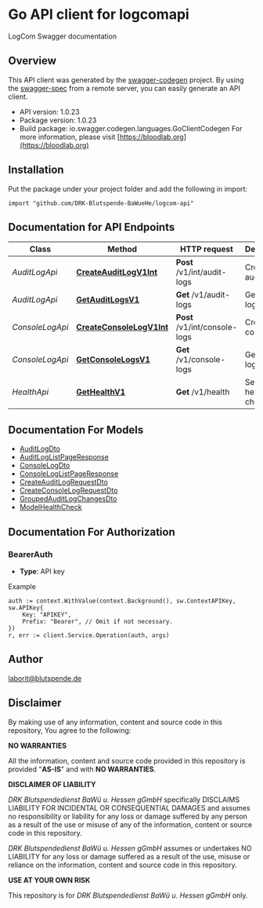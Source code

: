 # Go API client for logcomapi

LogCom Swagger documentation

## Overview
This API client was generated by the [swagger-codegen](https://github.com/swagger-api/swagger-codegen) project.  By using the [swagger-spec](https://github.com/swagger-api/swagger-spec) from a remote server, you can easily generate an API client.

- API version: 1.0.23
- Package version: 1.0.23
- Build package: io.swagger.codegen.languages.GoClientCodegen
For more information, please visit [https://bloodlab.org](https://bloodlab.org)

## Installation
Put the package under your project folder and add the following in import:
```golang
import "github.com/DRK-Blutspende-BaWueHe/logcom-api"
```

## Documentation for API Endpoints


Class | Method | HTTP request | Description
------------ | ------------- | ------------- | -------------
*AuditLogApi* | [**CreateAuditLogV1Int**](docs/AuditLogApi.md#createauditlogv1int) | **Post** /v1/int/audit-logs | Create audit log
*AuditLogApi* | [**GetAuditLogsV1**](docs/AuditLogApi.md#getauditlogsv1) | **Get** /v1/audit-logs | Get audit logs
*ConsoleLogApi* | [**CreateConsoleLogV1Int**](docs/ConsoleLogApi.md#createconsolelogv1int) | **Post** /v1/int/console-logs | Create console log
*ConsoleLogApi* | [**GetConsoleLogsV1**](docs/ConsoleLogApi.md#getconsolelogsv1) | **Get** /v1/console-logs | Get console logs
*HealthApi* | [**GetHealthV1**](docs/HealthApi.md#gethealthv1) | **Get** /v1/health | Service health check


## Documentation For Models

 - [AuditLogDto](docs/AuditLogDto.md)
 - [AuditLogListPageResponse](docs/AuditLogListPageResponse.md)
 - [ConsoleLogDto](docs/ConsoleLogDto.md)
 - [ConsoleLogListPageResponse](docs/ConsoleLogListPageResponse.md)
 - [CreateAuditLogRequestDto](docs/CreateAuditLogRequestDto.md)
 - [CreateConsoleLogRequestDto](docs/CreateConsoleLogRequestDto.md)
 - [GroupedAuditLogChangesDto](docs/GroupedAuditLogChangesDto.md)
 - [ModelHealthCheck](docs/ModelHealthCheck.md)


## Documentation For Authorization

### BearerAuth
- **Type**: API key 

Example
```golang
auth := context.WithValue(context.Background(), sw.ContextAPIKey, sw.APIKey{
	Key: "APIKEY",
	Prefix: "Bearer", // Omit if not necessary.
})
r, err := client.Service.Operation(auth, args)
```

## Author

laborit@blutspende.de

## Disclaimer


By making use of any information, content and source code in this repository, You agree to the following:

**NO WARRANTIES**

All the information, content and source code provided in this repository is provided "**AS-IS**" and with **NO WARRANTIES**.

**DISCLAIMER OF LIABILITY**

*DRK Blutspendedienst BaWü u. Hessen gGmbH* specifically DISCLAIMS LIABILITY FOR INCIDENTAL OR CONSEQUENTIAL DAMAGES and assumes no responsibility or liability for any loss or damage suffered by any person as a result of the use or misuse of any of the information, content or source code in this repository.

*DRK Blutspendedienst BaWü u. Hessen gGmbH* assumes or undertakes NO LIABILITY for any loss or damage suffered as a result of the use, misuse or reliance on the information, content and source code in this repository.

**USE AT YOUR OWN RISK**

This repository is for *DRK Blutspendedienst BaWü u. Hessen gGmbH* only.
